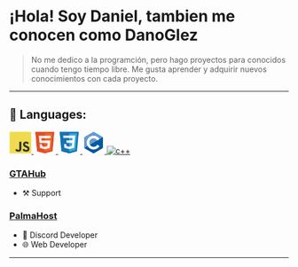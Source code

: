 # ¡Hola! Soy Daniel, tambien me conocen como DanoGlez
> No me dedico a la programción, pero hago proyectos para conocidos cuando tengo tiempo libre.
> Me gusta aprender y adquirir nuevos conocimientos con cada proyecto.

---

## 🔩 Languages:
<a href="https://developer.mozilla.org/en-US/docs/Web/JavaScript" target="_blank" rel="noreferrer"> <img src="https://raw.githubusercontent.com/devicons/devicon/master/icons/javascript/javascript-original.svg" alt="javascript" width="40" height="40"/> </a> <a href="https://developer.mozilla.org/es/docs/Web/HTML/" target="_blank" rel="noreferrer"> <img src="https://raw.githubusercontent.com/devicons/devicon/master/icons/html5/html5-original.svg" alt="html" width="40" height="40"/> </a> <a href="https://developer.mozilla.org/es/docs/Web/CSS/" target="_blank" rel="noreferrer"> <img src="https://raw.githubusercontent.com/devicons/devicon/master/icons/css3/css3-original.svg" alt="css" width="40" height="40"/> </a> <a 
href="https://openwebinars.net/blog/que-es-cpp/" target="_blank" rel="noreferrer"> <img src="https://raw.githubusercontent.com/devicons/devicon/master/icons/c/c-original.svg" alt="c++" width="40" height="40"/> </a> <a 
href="https://astro.build/" target="_blank" rel="noreferrer"> <img src="https://www.svgrepo.com/show/373446/astro.svg" alt="c++" width="40" height="40"/> </a>

### [GTAHub](https://gtahub.gg)
- ⚒️ Support

### [PalmaHost](https://palma.gg/danoglez)
- 🤖 Discord Developer
- 🌐 Web Developer

---
